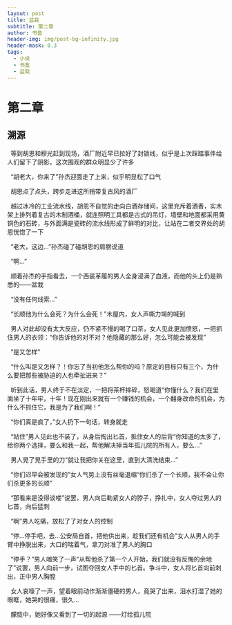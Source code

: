 ```yaml
---
layout: post
title: 盆栽
subtitle: 第二章
author: 书盒
header-img: img/post-bg-infinity.jpg
header-mask: 0.3
tags:
  - 小说
  - 书盒
  - 盆栽
---
```


# **第二章**

溯源
--

  等到胡恩和穆光赶到现场，酒厂附近早已拉好了封锁线，似乎是上次踩踏事件给人们留下了阴影，这次围观的群众明显少了许多

  “胡老大，你来了”孙杰迎面走了上来，似乎明显松了口气

  胡恩点了点头，跨步走进这所捎带复古风的酒厂

  越过冰冷的工业流水线，胡恩不自觉的走向白酒存储间，这里充斥着酒香，实木架上排列着复古的木制酒桶，就连照明工具都是古式的吊灯，墙壁和地面都采用黄铜色的石砖，与外面满是瓷砖的流水线形成了鲜明的对比，让站在二者交界处的胡恩恍惚了一下

  “老大，这边…”孙杰碰了碰胡恩的肩膀说道

  “啊…”

  顺着孙杰的手指看去，一个西装革履的男人全身浸满了血液，而他的头上仍是熟悉的——盆栽

  “没有任何线索…”

  “长顺他为什么会死？为什么会死！”木屋内，女人声嘶力竭的喊到

  男人对此却没有太大反应，仍不紧不慢的喝了口茶，女人见此更加愤怒，一把抓住男人的衣领：“你告诉他的对不对？他隐藏的那么好，怎么可能会被发现”

  ”是又怎样”

  “什么叫是又怎样？！你忘了当初他怎么帮你的吗？原定的目标只有三个，为什么要把那些被胁迫的人也牵扯进来？”

  听到此话，男人终于不在淡定，一把将茶杯摔碎，怒喝道“你懂什么？我们在里面坐了十年牢，十年！现在刚出来就有一个赚钱的机会，一个翻身改命的机会，为什么不抓住它，我是为了我们啊！”

  “你们真是疯了，”女人扔下一句话，转身就走

  “站住”男人见此也不装了，从身后掏出匕首，抵住女人的后背“你知道的太多了，给你两个选择，要么和我一起，帮他解决掉当年孤儿院的所有人，要么…”

  男人晃了晃手里的刀“就让我把你关在这里，直到大清洗结束…”

  “你们迟早会被发现的”女人气势上没有丝毫退缩“你们杀了一个长顺，我不会让你们杀更多的长顺”

  “那看来是没得谈喽”说罢，男人向后勒紧女人的脖子，挣扎中，女人夺过男人的匕首，向后猛刺

  “啊”男人吃痛，放松了了对女人的控制

  “停…停手吧，去…公安局自首，把他供出来，趁我们还有机会”女人从男人的手臂中挣脱出来，大口的喘着气，拿刀对准了男人的胸口

  “停手？”男人嗤笑了一声“从帮他杀了第一个人开始，我们就没有反悔的余地了”说罢，男人向前一步，试图夺回女人手中的匕首。争斗中，女人将匕首向前刺出，正中男人胸膛

  女人哀嚎了一声，望着眼前动作渐渐僵硬的男人，竟哭了出来，泪水打湿了她的眼眶，她哭的很痛，很久…

  朦胧中，她好像又看到了一切的起源 ——灯绘孤儿院